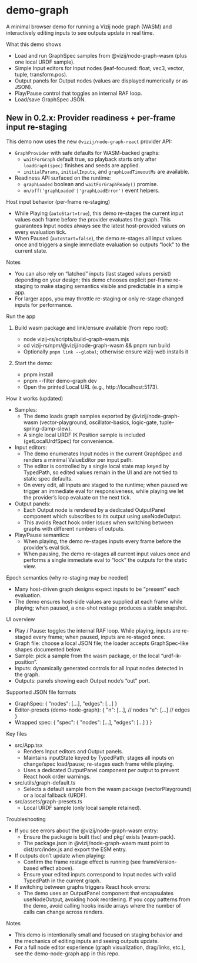 # demo-graph

A minimal browser demo for running a Vizij node graph (WASM) and interactively editing inputs to see outputs update in real time.

What this demo shows

- Load and run GraphSpec samples from @vizij/node-graph-wasm (plus one local URDF sample).
- Simple Input editors for Input nodes (leaf-focused: float, vec3, vector, tuple, transform.pos).
- Output panels for Output nodes (values are displayed numerically or as JSON).
- Play/Pause control that toggles an internal RAF loop.
- Load/save GraphSpec JSON.

## New in 0.2.x: Provider readiness + per-frame input re-staging

This demo now uses the new `@vizij/node-graph-react` provider API:

- `GraphProvider` with safe defaults for WASM-backed graphs:
  - `waitForGraph` default true, so playback starts only after `loadGraph(spec)` finishes and seeds are applied.
  - `initialParams`, `initialInputs`, and `graphLoadTimeoutMs` are available.
- Readiness API surfaced on the runtime:
  - `graphLoaded` boolean and `waitForGraphReady()` promise.
  - `on/off('graphLoaded'|'graphLoadError')` event helpers.

Host input behavior (per-frame re-staging)

- While Playing (`autoStart=true`), this demo re-stages the current input values each frame before the provider evaluates the graph. This guarantees Input nodes always see the latest host-provided values on every evaluation tick.
- When Paused (`autoStart=false`), the demo re-stages all input values once and triggers a single immediate evaluation so outputs “lock” to the current state.

Notes

- You can also rely on “latched” inputs (last staged values persist) depending on your design; this demo chooses explicit per-frame re-staging to make staging semantics visible and predictable in a simple app.
- For larger apps, you may throttle re-staging or only re-stage changed inputs for performance.

Run the app

1. Build wasm package and link/ensure available (from repo root):
   - node vizij-rs/scripts/build-graph-wasm.mjs
   - cd vizij-rs/npm/@vizij/node-graph-wasm && pnpm run build
   - Optionally `pnpm link --global`; otherwise ensure vizij-web installs it

2. Start the demo:
   - pnpm install
   - pnpm --filter demo-graph dev
   - Open the printed Local URL (e.g., http://localhost:5173).

How it works (updated)

- Samples:
  - The demo loads graph samples exported by @vizij/node-graph-wasm (vector-playground, oscillator-basics, logic-gate, tuple-spring-damp-slew).
  - A single local URDF IK Position sample is included (getLocalUrdfSpec) for convenience.
- Input editors:
  - The demo enumerates Input nodes in the current GraphSpec and renders a minimal ValueEditor per input path.
  - The editor is controlled by a single local state map keyed by TypedPath, so edited values remain in the UI and are not tied to static spec defaults.
  - On every edit, all inputs are staged to the runtime; when paused we trigger an immediate eval for responsiveness, while playing we let the provider’s loop evaluate on the next tick.
- Output panels:
  - Each Output node is rendered by a dedicated OutputPanel component which subscribes to its output using useNodeOutput.
  - This avoids React hook order issues when switching between graphs with different numbers of outputs.
- Play/Pause semantics:
  - When playing, the demo re-stages inputs every frame before the provider’s eval tick.
  - When pausing, the demo re-stages all current input values once and performs a single immediate eval to “lock” the outputs for the static view.

Epoch semantics (why re-staging may be needed)

- Many host-driven graph designs expect inputs to be “present” each evaluation.
- The demo ensures host-side values are supplied at each frame while playing; when paused, a one-shot restage produces a stable snapshot.

UI overview

- Play / Pause: toggles the internal RAF loop. While playing, inputs are re-staged every frame; when paused, inputs are re-staged once.
- Graph file: choose a local JSON file; the loader accepts GraphSpec-like shapes documented below.
- Sample: pick a sample from the wasm package, or the local “urdf-ik-position”.
- Inputs: dynamically generated controls for all Input nodes detected in the graph.
- Outputs: panels showing each Output node’s “out” port.

Supported JSON file formats

- GraphSpec:
  {
  "nodes": [...],
  "edges": [...]
  }
- Editor-presets (demo-node-graph):
  {
  "n": [...], // nodes
  "e": [...] // edges
  }
- Wrapped spec:
  {
  "spec": { "nodes": [...], "edges": [...] }
  }

Key files

- src/App.tsx
  - Renders Input editors and Output panels.
  - Maintains inputState keyed by TypedPath; stages all inputs on change/spec load/pause; re-stages each frame while playing.
  - Uses a dedicated OutputPanel component per output to prevent React hook order warnings.
- src/utils/graph-default.ts
  - Selects a default sample from the wasm package (vectorPlayground) or a local fallback (URDF).
- src/assets/graph-presets.ts
  - Local URDF sample (only local sample retained).

Troubleshooting

- If you see errors about the @vizij/node-graph-wasm entry:
  - Ensure the package is built (tsc) and pkg/ exists (wasm-pack).
  - The package.json in @vizij/node-graph-wasm must point to dist/src/index.js and export the ESM entry.
- If outputs don’t update when playing:
  - Confirm the frame restage effect is running (see frameVersion-based effect above).
  - Ensure your edited inputs correspond to Input nodes with valid TypedPath in the current graph.
- If switching between graphs triggers React hook errors:
  - The demo uses an OutputPanel component that encapsulates useNodeOutput, avoiding hook reordering. If you copy patterns from the demo, avoid calling hooks inside arrays where the number of calls can change across renders.

Notes

- This demo is intentionally small and focused on staging behavior and the mechanics of editing inputs and seeing outputs update.
- For a full node editor experience (graph visualization, drag/links, etc.), see the demo-node-graph app in this repo.
